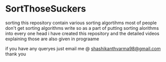 # SortThoseSuckers
sorting
this repository contain  various sorting algortihms
most of people don't get sorting algorithms write  so as a part of putting sorting alorithms into every one head i have created 
this repository and the detailed videos explaining those are also given in prograame

if you have any queryes just  email me @ shashikanthvarma98@gmail.com
thank you
